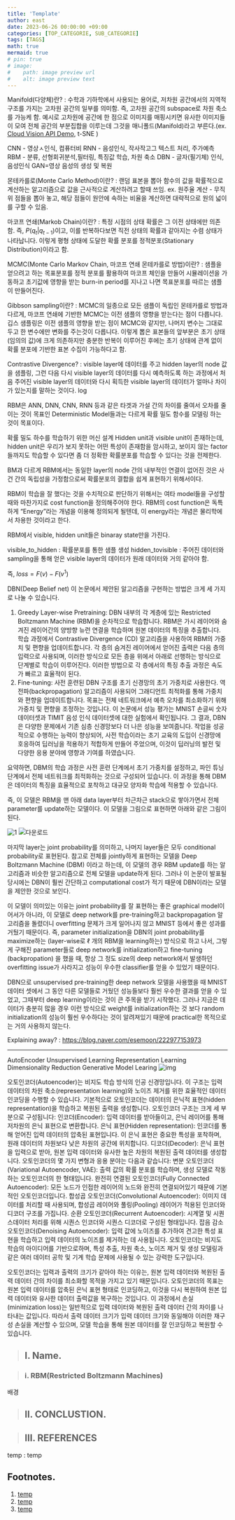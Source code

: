 ```yaml
---
title: 'Template'
author: east
date: 2023-06-26 00:00:00 +09:00
categories: [TOP_CATEGORIE, SUB_CATEGORIE]
tags: [TAGS]
math: true
mermaid: true
# pin: true
# image:
#    path: image preview url
#    alt: image preview text
---
```


Manifold(다양체)란?
: 수학과 기하학에서 사용되는 용어로, 저차원 공간에서의 지역적 구조를 가지는 고차원 공간의 일부를 의미함. 즉, 고차원 공간의 subspace로 차원 축소를 가능케 함. 예시로 고차원에 공간에 한 점으로 이미지를 매핑시키면 유사한 이미지들이 모여 전체 공간의 부분집합을 이루는데 그것을 매니폴드(Manifold)라고 부른다.(ex. [Cloud Vision API Demo](http://vision-explorer.reactive.ai/#/galaxy?_k=n2cees), t-SNE )

CNN - 영상ㅅ인식, 컴퓨터비
RNN -  음성인식, 작사작고그 텍스트 처리, 주가예측
RBM - 분류, 선형회귀분석,필터링, 특징값 학습, 차원 축소
DBN - 글자(필기체) 인식, 음성인식
GAN=영상 음성의 생성 및 복원





몬테카를로(Monte Carlo Method)이란?
: 랜덤 표본을 뽑아 함수의 값을 확률적으로 계산하는 알고리즘으로 값을 근사적으로 계산하려고 할때 쓰임. ex. 원주율 계산 - 무직위 점들을 뽑아 놓고, 해당 점들이 원안에 속하는 비율을 계산하면 대략적으로 원의 넓이를 구할 수 있음.

마코프 연쇄(Markob Chain)이란?
: 특정 시점의 상태 확률은 그 이전 상태에만 의존함. 즉, $P(q_t|q_{t-1})$이고, 이를 반복하다보면 직전 상태의 확률과 같아지는 수렴 상태가 나타납니다. 이렇게 평형 상태에 도달한 확률 분포를 정적분포(Stationary Distribution)이라고 함.

MCMC(Monte Carlo Markov Chain, 마코프 연쇄 몬테카를로 방법)이란?
: 샘플을 얻으려고 하는 목표분포를 정적 분포를 활용하여 마코프 체인을 만들어 시뮬레이션을 가동하고 초기값에 영향을 받는 burn-in period를 지나고 나면 목표분포를 따르는 샘플이 만들어진다.

Gibbson sampling이란?
: MCMC의 일종으로 모든 샘플이 독립인 몬테카를로 방법과 다르게, 마코프 연쇄에 기반한 MCMC는 이전 샘플의 영향을 받는다는 점이 다릅니다. 깁스 샘플링은 이전 샘플의 영향을 받는 점이 MCMC와 같지만, 나머지 변수는 그대로 두고 한 변수에만 변화를 주는것이 다릅니다. 이렇게 뽑은 표본들의 앞부분은 초기 상태(임의의 값)에 크게 의존하지만 충분한 반복이 이루어진 후에는 초기 상태에 관계 없이 확률 분포에 기반한 표본 수집이 가능하다고 함.


Contrastive Divergence?
: visible layer에 데이터를 주고 hidden layer의 node 값을 샘플링, 그런 다음 다시 visible layer의 데이터를 다시 예측하도록 하는 과정에서 처음 주어진 visible layer의 데이터와 다시 획득한 visible layer의 데이터가 얼마나 차이가 있는지를 말하는 것이다. log




RBM은 ANN, DNN, CNN, RNN 등과 같은 타겟과 가설 간의 차이를 줄여서 오차를 줄이는 것이 목표인 Deterministic Model들과는 다르게 확률 밀도 함수를 모델링 하는 것이 목표이다.

확률 밀도 하수를 학습하기 위한 머신 설계
Hidden unit과 visible unit이 존재하는데, hidden unit은 우리가 보지 못하는 어떤 특성이 존재함을 암시하고, 보이지 않는 factor들까지도 학습할 수 있다면 좀 더 정확한 확률분포를 학습할 수 있다는 것을 전제한다.

BM과 다르게 RBM에서는 동일한 layer의 node 간의 내부적인 연결이 없어진 것은 사건 간의 독립성을 가정함으로써 확률분포의 결합을 쉽게 표현하기 위해서이다.

RBM이 학습을 잘 했다는 것을 수치적으로 판단하기 위해서는 여타 model들을 구성할 때와 마찬가지로 cost function을 정의해주어야 한다.
RBM의 cost function은 독특하게 “Energy”라는 개념을 이용해 정의되게 될텐데, 이 energy라는 개념은 물리학에서 차용한 것이라고 한다.

RBM에서 visible, hidden unit들은 binaray state만을 가진다.

visible_to_hidden : 확률분포를 통한 샘플 생성
hidden_tovisible : 주어진 데이터와 sampling을 통해 얻은 visible layer의 데이터가 원래 데이터와 거의 같아야 함.

즉, $loss = F(v) - F(v^1)$



DBN(Deep Belief net)
이 논문에서 제안된 알고리즘을 구현하는 방법은 크게 세 가지로 나눌 수 있습니다. 
1. Greedy Layer-wise Pretraining:
DBN 내부의 각 계층에 있는 Restricted Boltzmann Machine (RBM)을 순차적으로 학습합니다.
RBM은 가시 레이어와 숨겨진 레이어간의 양방향 뉴런 연결을 학습하며 원본 데이터의 특징을 추출합니다.
학습 과정에서 Contrastive Divergence (CD) 알고리즘을 사용하여 RBM의 가중치 및 편향을 업데이트합니다.
각 층의 숨겨진 레이어에서 얻어진 출력은 다음 층의 입력으로 사용되며, 이러한 방식으로 모든 층을 위에서 아래로 선행하는 방식으로 단계별로 학습이 이루어진다.
이러한 방법으로 각 층에서의 특징 추출 과정은 속도가 빠르고 효율적이 된다.
2. Fine-tuning:
사전 훈련된 DBN 구조를 초기 신경망의 초기 가중치로 사용한다.
역전파(backpropagation) 알고리즘이 사용되어 그래디언트 최적화를 통해 가중치와 편향을 업데이트합니다.
목표는 전체 네트워크에서 예측 오차를 최소화하기 위해 가중치 및 편향을 조정하는 것입니다.
이 논문에서 성능 평가는 MNIST 손글씨 숫자 데이터셋과 TIMIT 음성 인식 데이터셋에 대한 실험에서 확인됩니다. 그 결과, DBN은 다양한 문제에서 기존 심층 신경망보다 더 나은 성능을 보여줍니다. 작업을 성공적으로 수행하는 능력이 향상되어, 사전 학습이라는 초기 교육의 도입이 신경망에 호응하여 딥러닝을 적용하기 적합하게 만들어 주었으며, 이것이 딥러닝의 발전 및 다양한 응용 분야에 영향과 기여를 하였습니다.

요약하면, DBM의 학습 과정은 사전 훈련 단계에서 초기 가중치를 설정하고, 파인 튜닝 단계에서 전체 네트워크를 최적화하는 것으로 구성되어 있습니다. 이 과정을 통해 DBM은 데이터의 특징을 효율적으로 포착하고 대규모 양자화 학습에 적용할 수 있습니다.

즉, 이 모델은 RBM을 맨 아래 data layer부터 차근차근 stack으로 쌓아가면서 전체 parameter를 update하는 모델이다. 이 모델을 그림으로 표현하면 아래와 같은 그림이 된다.

![1](https://github.com/eastk1te/P.T/assets/77319450/6543d9a3-93e4-40a5-bae2-b1e83f2397e8)
![다운로드](https://github.com/eastk1te/P.T/assets/77319450/9e0712bf-02d6-49bd-ae92-03afebae4b76)


마지막 layer는 joint probability를 의미하고, 나머지 layer들은 모두 conditional probability로 표현된다. 참고로 전체를 jointly하게 표현하는 모델을 Deep Boltzmann Machine (DBM) 이라고 하는데, 이 모델의 경우 RBM update를 하는 알고리즘과 비슷한 알고리즘으로 전체 모델을 update하게 된다. 그러나 이 논문이 발표될 당시에는 DBN이 훨씬 간단하고 computational cost가 적기 때문에 DBN이라는 모델을 제안한 것으로 보인다.

이 모델이 의미있는 이유는 joint probability를 잘 표현하는 좋은 graphical model이어서가 아니라, 이 모델로 deep network를 pre-training하고 backpropagation 알고리즘을 돌렸더니 overfitting 문제가 크게 일어나지 않고 MNIST 등에서 좋은 성과를 거뒀기 때문이다. 즉, parameter initialization을 DBN의 joint probability를 maximize하는 (layer-wise로 ℓ
개의 RBM을 learning하는) 방식으로 하고 나서, 그렇게 구해진 parameter들로 deep network를 initialization하고 fine-tuning (backpropation) 을 했을 때, 항상 그 정도 size의 deep network에서 발생하던 overfitting issue가 사라지고 성능이 우수한 classifier를 얻을 수 있었기 때문이다.

DBN으로 unsupervised pre-training한 deep network 모델을 사용했을 때 MNIST 데이터 셋에서 그 동안 다른 모델들로 거뒀던 성능들보다 훨씬 우수한 결과를 얻을 수 있었고, 그때부터 deep learning이라는 것이 큰 주목을 받기 시작했다. 그러나 지금은 데이터가 충분히 많을 경우 이런 방식으로 weight를 initialization하는 것 보다 random initialization의 성능이 훨씬 우수하다는 것이 알려져있기 때문에 practical한 목적으로는 거의 사용하지 않는다.


Explaining away?
: https://blog.naver.com/esemoon/222977153973




---

AutoEncoder
Unsupervised Learning
Representation Learning
Dimensionality Reduction
Generative Model Learing
![img](https://github.com/eastk1te/P.T/assets/77319450/06fddeb7-8ffe-44d9-8896-6fa046a761f6)

오토인코더(Autoencoder)는 비지도 학습 방식의 인공 신경망입니다. 이 구조는 입력 데이터의 차원 축소(representation learning)와 노이즈 제거를 위한 효율적인 데이터 인코딩을 수행할 수 있습니다. 기본적으로 오토인코더는 데이터의 은닉적 표현(hidden representation)을 학습하고 복원된 출력을 생성합니다. 오토인코더 구조는 크게 세 부분으로 구성됩니다:
인코더(Encoder): 입력 데이터를 받아들이고, 은닉 레이어를 통해 저차원의 은닉 표현으로 변환합니다.
은닉 표현(Hidden representation): 인코더를 통해 얻어진 입력 데이터의 압축된 표현입니다. 이 은닉 표현은 중요한 특성을 포착하며, 원래 데이터의 차원보다 낮은 차원의 공간에 위치합니다.
디코더(Decoder): 은닉 표현을 입력으로 받아, 원본 입력 데이터와 유사한 높은 차원의 복원된 출력 데이터를 생성합니다.
오토인코더의 몇 가지 변형과 응용 분야는 다음과 같습니다:
변분 오토인코더(Variational Autoencoder, VAE): 출력 값의 확률 분포를 학습하며, 생성 모델로 작동하는 오토인코더의 한 형태입니다.
완전히 연결된 오토인코더(Fully Connected Autoencoder): 모든 노드가 인접한 레이어의 노드와 완전히 연결되어있기 때문에 기본적인 오토인코더입니다.
합성곱 오토인코더(Convolutional Autoencoder): 이미지 데이터를 처리할 때 사용되며, 합성곱 레이어와 풀링(Pooling) 레이어가 적용된 인코더와 디코더 구조를 가집니다.
순환 오토인코더(Recurrent Autoencoder): 시계열 및 시퀀스데이터 처리를 위해 시퀀스 인코더와 시퀀스 디코더로 구성된 형태입니다.
잡음 감소 오토인코더(Denoising Autoencoder): 입력 값에 노이즈를 추가하여 견고한 특성 표현을 학습하고 입력 데이터의 노이즈를 제거하는 데 사용됩니다.
오토인코더는 비지도 학습의 아이디어를 기반으로하며, 특성 추출, 차원 축소, 노이즈 제거 및 생성 모델링과 같은 여러 데이터 공학 및 기계 학습 문제에 사용될 수 있는 강력한 도구입니다.


오토인코더는 입력과 출력의 크기가 같아야 하는 이유는, 원본 입력 데이터와 복원된 출력 데이터 간의 차이를 최소화할 목적을 가지고 있기 때문입니다. 오토인코더의 목표는 원본 입력 데이터를 압축된 은닉 표현 형태로 인코딩하고, 이것을 다시 복원하여 원본 입력 데이터와 유사한 데이터 출력값을 복구하는 것입니다. 이 과정에서 손실(minimization loss)는 일반적으로 입력 데이터와 복원된 출력 데이터 간의 차이를 나타내는 값입니다. 따라서 출력 데이터 크기가 입력 데이터 크기와 동일해야 이러한 재구성 손실을 계산할 수 있으며, 모델 학습을 통해 원본 데이터를 잘 인코딩하고 복원할 수 있습니다.


> ## Ⅰ. Name.

> ### ⅰ. RBM(Restricted Boltzmann Machines)


배경





> ## Ⅱ. CONCLUSTION.

> ## Ⅲ. REFERENCES

temp
: temp

[^1]: temp

Footnotes.
--- 

1. [temp](https://www.edwith.org/deeplearningchoi/lecture/15304?isDesc=false)
2. [temp](https://blog.naver.com/esemoon/222977153973)
3. [temp](https://deepinsight.tistory.com/126)

<br><br>
---


